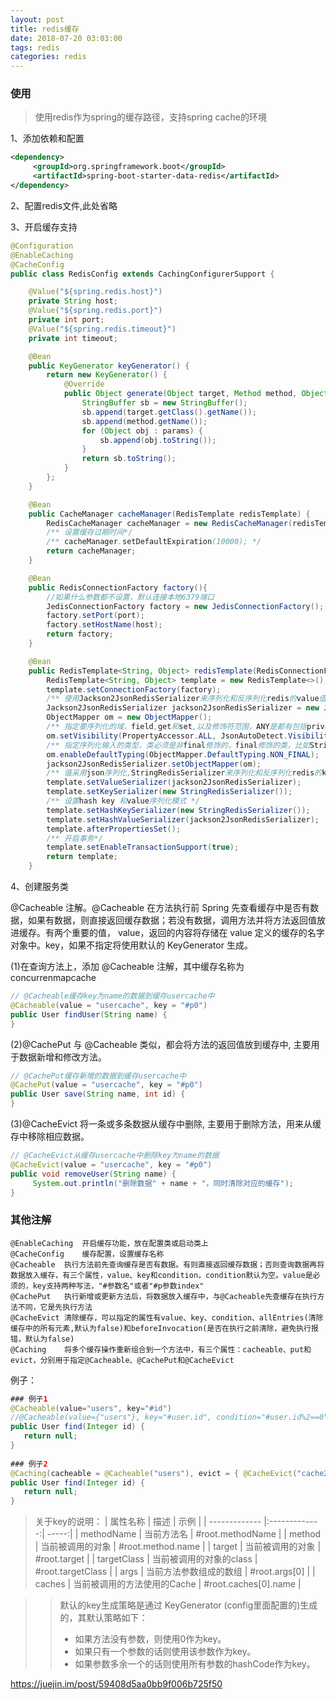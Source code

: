 ```yaml
---
layout: post
title: redis缓存
date: 2018-07-20 03:03:00
tags: redis
categories: redis
---
```


### 使用

>使用redis作为spring的缓存路径，支持spring cache的环境

1、添加依赖和配置

```xml
<dependency>
     <groupId>org.springframework.boot</groupId>
     <artifactId>spring-boot-starter-data-redis</artifactId>
</dependency>
```

2、配置redis文件,此处省略

<!-- more -->

3、开启缓存支持

```JAVA
@Configuration
@EnableCaching
@CacheConfig
public class RedisConfig extends CachingConfigurerSupport {

    @Value("${spring.redis.host}")
    private String host;
    @Value("${spring.redis.port}")
    private int port;
    @Value("${spring.redis.timeout}")
    private int timeout;

    @Bean
    public KeyGenerator keyGenerator() {
        return new KeyGenerator() {
            @Override
            public Object generate(Object target, Method method, Object... params) {
                StringBuffer sb = new StringBuffer();
                sb.append(target.getClass().getName());
                sb.append(method.getName());
                for (Object obj : params) {
                    sb.append(obj.toString());
                }
                return sb.toString();
            }
        };
    }

    @Bean
    public CacheManager cacheManager(RedisTemplate redisTemplate) {
        RedisCacheManager cacheManager = new RedisCacheManager(redisTemplate);
        /** 设置缓存过期时间*/
        /** cacheManager.setDefaultExpiration(10000); */
        return cacheManager;
    }

    @Bean
    public RedisConnectionFactory factory(){
        //如果什么参数都不设置，默认连接本地6379端口
        JedisConnectionFactory factory = new JedisConnectionFactory();
        factory.setPort(port);
        factory.setHostName(host);
        return factory;
    }

    @Bean
    public RedisTemplate<String, Object> redisTemplate(RedisConnectionFactory factory) {
        RedisTemplate<String, Object> template = new RedisTemplate<>();
        template.setConnectionFactory(factory);
        /** 使用Jackson2JsonRedisSerializer来序列化和反序列化redis的value值（默认使用JDK的序列化方式）*/
        Jackson2JsonRedisSerializer jackson2JsonRedisSerializer = new Jackson2JsonRedisSerializer(Object.class);
        ObjectMapper om = new ObjectMapper();
        /** 指定要序列化的域，field,get和set,以及修饰符范围，ANY是都有包括private和public */
        om.setVisibility(PropertyAccessor.ALL, JsonAutoDetect.Visibility.ANY);
        /** 指定序列化输入的类型，类必须是非final修饰的，final修饰的类，比如String,Integer等会跑出异常*/
        om.enableDefaultTyping(ObjectMapper.DefaultTyping.NON_FINAL);
        jackson2JsonRedisSerializer.setObjectMapper(om);
        /** 值采用json序列化,StringRedisSerializer来序列化和反序列化redis的key值 */
        template.setValueSerializer(jackson2JsonRedisSerializer);
        template.setKeySerializer(new StringRedisSerializer());
        /** 设置hash key 和value序列化模式 */
        template.setHashKeySerializer(new StringRedisSerializer());
        template.setHashValueSerializer(jackson2JsonRedisSerializer);
        template.afterPropertiesSet();
        /** 开启事务*/
        template.setEnableTransactionSupport(true);
        return template;
    }
```

4、创建服务类

@Cacheable 注解。@Cacheable 在方法执行前 Spring 先查看缓存中是否有数据，如果有数据，则直接返回缓存数据；若没有数据，调用方法并将方法返回值放进缓存。有两个重要的值， value，返回的内容将存储在 value 定义的缓存的名字对象中。key，如果不指定将使用默认的 KeyGenerator 生成。

<!-- more -->

(1)在查询方法上，添加 @Cacheable 注解，其中缓存名称为 concurrenmapcache

```JAVA
// @Cacheable缓存key为name的数据到缓存usercache中
@Cacheable(value = "usercache", key = "#p0")
public User findUser(String name) {
}
```

(2)@CachePut 与 @Cacheable 类似，都会将方法的返回值放到缓存中, 主要用于数据新增和修改方法。

```JAVA
// @CachePut缓存新增的数据到缓存usercache中
@CachePut(value = "usercache", key = "#p0")
public User save(String name, int id) {
}
```

(3)@CacheEvict 将一条或多条数据从缓存中删除, 主要用于删除方法，用来从缓存中移除相应数据。

```JAVA
// @CacheEvict从缓存usercache中删除key为name的数据
@CacheEvict(value = "usercache", key = "#p0")
public void removeUser(String name) {
     System.out.println("删除数据" + name + "，同时清除对应的缓存");
}
```

### 其他注解

```shell
@EnableCaching	开启缓存功能，放在配置类或启动类上
@CacheConfig	缓存配置，设置缓存名称
@Cacheable	执行方法前先查询缓存是否有数据。有则直接返回缓存数据；否则查询数据再将数据放入缓存，有三个属性，value、key和condition，condition默认为空。value是必须的，key支持两种写法，"#参数名"或者"#p参数index"
@CachePut	执行新增或更新方法后，将数据放入缓存中，与@Cacheable先查缓存在执行方法不同，它是先执行方法
@CacheEvict	清除缓存，可以指定的属性有value、key、condition、allEntries(清除缓存中的所有元素,默认为false)和beforeInvocation(是否在执行之前清除，避免执行报错，默认为false)
@Caching	将多个缓存操作重新组合到一个方法中，有三个属性：cacheable、put和evict，分别用于指定@Cacheable、@CachePut和@CacheEvict
```

例子：
```java
### 例子1
@Cacheable(value="users", key="#id")
//@Cacheable(value={"users"}, key="#user.id", condition="#user.id%2==0")
public User find(Integer id) {
   return null;
}
   
### 例子2
@Caching(cacheable = @Cacheable("users"), evict = { @CacheEvict("cache2"),@CacheEvict(value = "cache3", allEntries = true) })
public User find(Integer id) {
   return null;
}
```

>关于key的说明：
| 属性名称        | 描述           | 示例  |
| ------------- |:-------------:| -----:|
| methodName | 当前方法名 | #root.methodName |
| method | 当前被调用的对象 | #root.method.name |
| target | 当前被调用的对象  | #root.target |
| targetClass | 当前被调用的对象的class | #root.targetClass |
| args | 当前方法参数组成的数组 | #root.args[0] |
| caches | 当前被调用的方法使用的Cache | #root.caches[0].name |

>>默认的key生成策略是通过 KeyGenerator (config里面配置的)生成的，其默认策略如下：
>>- 如果方法没有参数，则使用0作为key。
>>- 如果只有一个参数的话则使用该参数作为key。
>>- 如果参数多余一个的话则使用所有参数的hashCode作为key。





https://juejin.im/post/59408d5aa0bb9f006b725f50